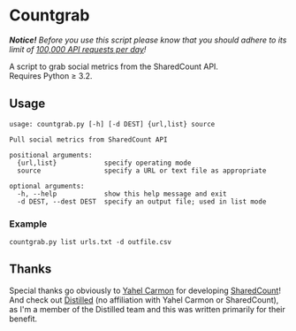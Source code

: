 # Countgrab

_**Notice!** Before you use this script please know that you 
should adhere to its limit of [100,000 API requests per 
day](http://sharedcount.com/documentation.php)!_

A script to grab social metrics from the SharedCount API.  
Requires Python &ge; 3.2.

## Usage

```
usage: countgrab.py [-h] [-d DEST] {url,list} source

Pull social metrics from SharedCount API

positional arguments:
  {url,list}            specify operating mode
  source                specify a URL or text file as appropriate

optional arguments:
  -h, --help            show this help message and exit
  -d DEST, --dest DEST  specify an output file; used in list mode
```

### Example

```
countgrab.py list urls.txt -d outfile.csv
```

## Thanks

Special thanks go obviously to [Yahel Carmon](http://yahelc.com/) 
for developing [SharedCount](http://sharedcount.com/)! And check 
out [Distilled](http://www.distilled.net/) (no affiliation with 
Yahel Carmon or SharedCount), as I'm a member of the Distilled 
team and this was written primarily for their benefit.
